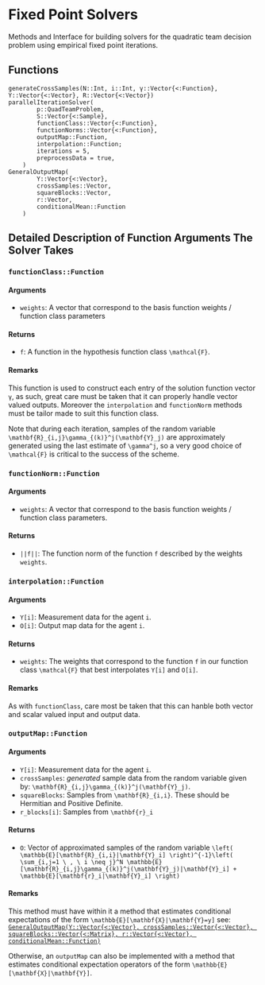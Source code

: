 # Fixed Point Solvers

Methods and Interface for building solvers for the quadratic team decision problem using empirical 
fixed point iterations.

## Functions

```@docs
generateCrossSamples(N::Int, i::Int, γ::Vector{<:Function}, Y::Vector{<:Vector}, R::Vector{<:Vector})
parallelIterationSolver(
		p::QuadTeamProblem,
		S::Vector{<:Sample},
		functionClass::Vector{<:Function},
		functionNorms::Vector{<:Function},
		outputMap::Function,
		interpolation::Function;
		iterations = 5,
		preprocessData = true,
	)
GeneralOutputMap(
		Y::Vector{<:Vector},
		crossSamples::Vector,
		squareBlocks::Vector,
		r::Vector,
		conditionalMean::Function
	)
```

## Detailed Description of Function Arguments The Solver Takes

### `functionClass::Function`

#### Arguments
- `weights`: A vector that correspond to the basis function weights / function class parameters
#### Returns
- ``f``: A function in the hypothesis function class ``\mathcal{F}``.

#### Remarks
This function is used to construct each entry of the solution function vector  `γ`, as such, great care must be taken that it can properly handle 
vector valued outputs. Moreover the  `interpolation` and `functionNorm` methods must be tailor made to suit this function class.

Note that during each iteration, samples of the random variable ``\mathbf{R}_{i,j}\gamma_{(k)}^j(\mathbf{Y}_j)`` are approximately generated using the last
estimate of ``\gamma^j``, so a very good choice of ``\mathcal{F}`` is critical to the success of the scheme.

### `functionNorm::Function`

#### Arguments
-  `weights`: A vector that correspond to the basis function weights / function class parameters.

#### Returns
- ``||f||``: The function norm of the function ``f`` described by the weights `weights`.

### `interpolation::Function`

#### Arguments
- `Y[i]`: Measurement data for the agent ``i``.
- `O[i]`: Output map data for the agent ``i``.

#### Returns
- `weights`: The weights that correspond to the function ``f`` in our function class ``\mathcal{F}`` that best interpolates `Y[i]` and `O[i]`.

#### Remarks
As with `functionClass`, care most be taken that this can hanble both vector and scalar valued input and output data.

### `outputMap::Function`

#### Arguments
- `Y[i]`: Measurement data for the agent ``i``. 
- `crossSamples`: *generated* sample data from the random variable given by: ``\mathbf{R}_{i,j}\gamma_{(k)}^j(\mathbf{Y}_j)``.
- `squareBlocks`: Samples from ``\mathbf{R}_{i,i}``. These should be Hermitian and Positive Definite.
- `r_blocks[i]`: Samples from ``\mathbf{r}_i``

#### Returns
- `O`: Vector of approximated samples of the random variable ``\left( \mathbb{E}[\mathbf{R}_{i,i}|\mathbf{Y}_i] \right)^{-1}\left( \sum_{i,j=1 \ , \ i \neq j}^N \mathbb{E}[\mathbf{R}_{i,j}\gamma_{(k)}^j(\mathbf{Y}_j)|\mathbf{Y}_i] + \mathbb{E}[\mathbf{r}_i|\mathbf{Y}_i] \right)``

#### Remarks
This method must have within it a method that estimates conditional expectations of the form ``\mathbb{E}[\mathbf{X}|\mathbf{Y}=y]`` see: [`GeneralOutputMap(Y::Vector{<:Vector}, crossSamples::Vector{<:Vector}, squareBlocks::Vector{<:Matrix}, r::Vector{<:Vector}, conditionalMean::Function)`](@ref)

Otherwise, an `outputMap` can also be implemented with a method that estimates conditional expectation operators of the form ``\mathbb{E}[\mathbf{X}|\mathbf{Y}]``.

